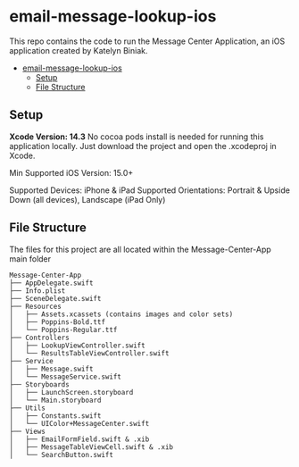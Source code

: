 # email-message-lookup-ios

This repo contains the code to run the Message Center Application, an iOS application created by Katelyn Biniak.

- [email-message-lookup-ios](#email-message-lookup-ios)
  - [Setup](#setup)
  - [File Structure](#file-structure)


## Setup

**Xcode Version: 14.3**
No cocoa pods install is needed for running this application locally. Just download the project and open the .xcodeproj in Xcode.

Min Supported iOS Version: 15.0+

Supported Devices: iPhone & iPad
Supported Orientations: Portrait & Upside Down (all devices), Landscape (iPad Only)

## File Structure

The files for this project are all located within the Message-Center-App main folder

```
Message-Center-App
├── AppDelegate.swift
├── Info.plist
├── SceneDelegate.swift
├── Resources
│   ├── Assets.xcassets (contains images and color sets)
│   ├── Poppins-Bold.ttf
│   └── Poppins-Regular.ttf
├── Controllers
│   ├── LookupViewController.swift
│   └── ResultsTableViewController.swift
├── Service
│   ├── Message.swift
│   └── MessageService.swift
├── Storyboards
│   ├── LaunchScreen.storyboard
│   └── Main.storyboard
├── Utils
│   ├── Constants.swift
│   └── UIColor+MessageCenter.swift
├── Views
│   ├── EmailFormField.swift & .xib
│   ├── MessageTableViewCell.swift & .xib
│   └── SearchButton.swift

```
